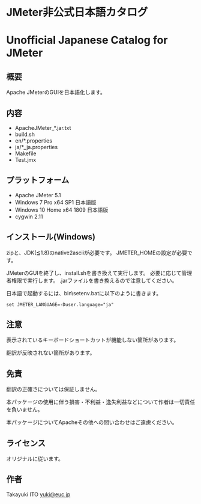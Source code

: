 ﻿# JMeter非公式日本語カタログ
# Unofficial Japanese Catalog for JMeter

## 概要

Apache JMeterのGUIを日本語化します。

## 内容

- ApacheJMeter_*.jar.txt
- build.sh
- en/*.properties
- ja/*_ja.properties
- Makefile
- Test.jmx

## プラットフォーム

- Apache JMeter 5.1
- Windows 7 Pro x64 SP1 日本語版
- Windows 10 Home x64 1809 日本語版
- cygwin 2.11

## インストール(Windows)

zipと、JDK(≦1.8)のnative2asciiが必要です。
JMETER_HOMEの設定が必要です。

JMeterのGUIを終了し、install.shを書き換えて実行します。
必要に応じて管理者権限で実行します。
.jarファイルを書き換えるので注意してください。

日本語で起動するには、bin\setenv.batに以下のように書きます。
```
set JMETER_LANGUAGE=-Duser.language="ja"
```

## 注意

表示されているキーボードショートカットが機能しない箇所があります。

翻訳が反映されない箇所があります。

## 免責

翻訳の正確さについては保証しません。

本パッケージの使用に伴う損害・不利益・逸失利益などについて作者は一切責任を負いません。

本パッケージについてApacheその他への問い合わせはご遠慮ください。

## ライセンス

オリジナルに従います。

## 作者

Takayuki ITO <yuki@euc.jp>


